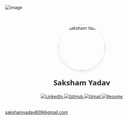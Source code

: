 

![image](https://github.com/user-attachments/assets/47122b44-6eca-49f8-9b26-f4198587109f)



<!-- 🌟 Centered Profile with Connect Buttons -->
<div style="max-width: 800px; margin: auto; padding: 20px; text-align: center; font-family: 'Segoe UI', sans-serif;">

  <!-- Profile Image -->
  <img src="https://github.com/user-attachments/assets/27d9edd1-4a8e-4f9c-a26d-6c0f3b89ce24"
       alt="Saksham Yadav"
       width="150"
       style="border-radius: 50%; box-shadow: 0 4px 12px rgba(0,0,0,0.1); margin-bottom: 10px;">

  <!-- Name -->
  <h1 style="font-size: 24px; font-weight: bold; color: #222; margin-top: 10px;">Saksham Yadav</h1>

  <!-- Connect with Me Badges -->
  <div style="margin-top: 20px;">
    <a href="https://www.linkedin.com/in/saksham-yadav-3b2930350/" target="_blank">
      <img src="https://img.shields.io/badge/LinkedIn-%230077B5.svg?style=for-the-badge&logo=linkedin&logoColor=white" alt="LinkedIn">
    </a>
    <a href= "https://github.com/saksham436?tab=repositories"target="_blank">
      <img src="https://img.shields.io/badge/GitHub-%2312100E.svg?style=for-the-badge&logo=github&logoColor=white" alt="GitHub">
    </a>
    <a href="https://mail.google.com/mail/u/0/?hl=en#inbox?compose=new">
      <img src="https://img.shields.io/badge/Gmail-D14836?style=for-the-badge&logo=gmail&logoColor=white" alt="Gmail">
    </a>
    <a href="https://github.com/saksham436/Resume/blob/main/Saksham_cv.pdf" target="_blank">
      <img src="https://img.shields.io/badge/Resume-Download-green?style=for-the-badge&logo=adobeacrobatreader&logoColor=white" alt="Resume">
    </a>
  </div>
</div>

sakshamyadav809@gmail.com

